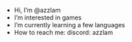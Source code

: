 - Hi, I’m @azzlam
- I’m interested in games
- I’m currently learning a few languages
- How to reach me: discord: azzlam

<!---
azzlam/azzlam is a ✨ special ✨ repository because its `README.md` (this file) appears on your GitHub profile.
You can click the Preview link to take a look at your changes.
--->
